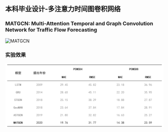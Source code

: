 ## 本科毕业设计-多注意力时间图卷积网络

### MATGCN: Multi-Attention Temporal and Graph Convolution Network for Traffic Flow Forecasting

![MATGCN](./images/matgcn.png)

### 实验效果
![Result](./images/result.png)